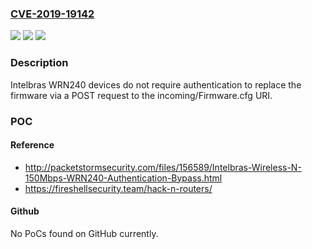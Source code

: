 ### [CVE-2019-19142](https://cve.mitre.org/cgi-bin/cvename.cgi?name=CVE-2019-19142)
![](https://img.shields.io/static/v1?label=Product&message=n%2Fa&color=blue)
![](https://img.shields.io/static/v1?label=Version&message=n%2Fa&color=blue)
![](https://img.shields.io/static/v1?label=Vulnerability&message=n%2Fa&color=brighgreen)

### Description

Intelbras WRN240 devices do not require authentication to replace the firmware via a POST request to the incoming/Firmware.cfg URI.

### POC

#### Reference
- http://packetstormsecurity.com/files/156589/Intelbras-Wireless-N-150Mbps-WRN240-Authentication-Bypass.html
- https://fireshellsecurity.team/hack-n-routers/

#### Github
No PoCs found on GitHub currently.

